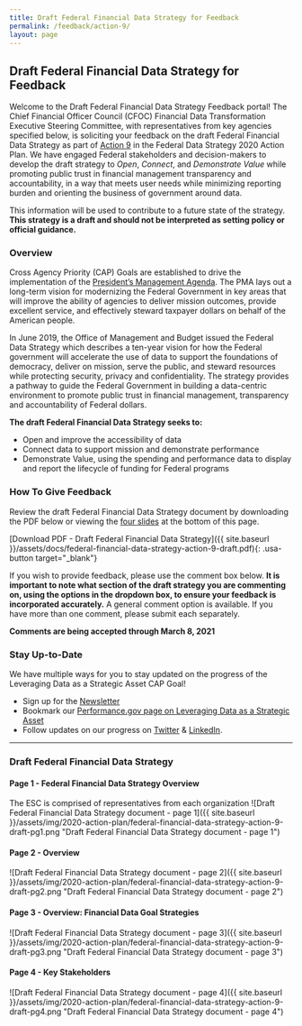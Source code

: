 ```yaml
---
title: Draft Federal Financial Data Strategy for Feedback
permalink: /feedback/action-9/
layout: page
---
```


## Draft Federal Financial Data Strategy for Feedback

Welcome to the Draft Federal Financial Data Strategy Feedback portal! The Chief Financial Officer Council (CFOC) Financial Data Transformation Executive Steering Committee, with representatives from key agencies specified below, is soliciting your feedback on the draft Federal Financial Data Strategy as part of [Action 9](../../action-plan/#action-9-improve-financial-management-data-standards) in the Federal Data Strategy 2020 Action Plan. We have engaged Federal stakeholders and decision-makers to develop the draft strategy to *Open*, *Connect*, and *Demonstrate Value* while promoting public trust in financial management transparency and accountability, in a way that meets user needs while minimizing reporting burden and orienting the business of government around data. 

This information will be used to contribute to a future state of the strategy. **This strategy is a draft and should not be interpreted as setting policy or official guidance.**

### Overview

Cross Agency Priority (CAP) Goals are established to drive the implementation of the [President’s Management Agenda](https://www.whitehouse.gov/omb/management/pma/). The PMA lays out a long-term vision for modernizing the Federal Government in key areas that will improve the ability of agencies to deliver mission outcomes, provide excellent service, and effectively steward taxpayer dollars on behalf of the American people.

In June 2019, the Office of Management and Budget issued the Federal Data Strategy which describes a ten-year vision for how the Federal government will accelerate the use of data to support the foundations of democracy, deliver on mission, serve the public, and steward resources while protecting security, privacy and confidentiality. The strategy provides a pathway to guide the Federal Government in building a data-centric environment to promote public trust in financial management, transparency and accountability of Federal dollars.

**The draft Federal Financial Data Strategy seeks to:**

* Open and improve the accessibility of data
* Connect data to support mission and demonstrate performance
* Demonstrate Value, using the spending and performance data to display and report the lifecycle of funding for Federal programs

### How To Give Feedback

Review the draft Federal Financial Data Strategy document by downloading the PDF below or viewing the [four slides](#draft-federal-financial-data-strategy) at the bottom of this page. 

[Download PDF - Draft Federal Financial Data Strategy]({{ site.baseurl }}/assets/docs/federal-financial-data-strategy-action-9-draft.pdf){: .usa-button target="_blank"}

If you wish to provide feedback, please use the comment box below. **It is important to note what section of the draft strategy you are commenting on, using the options in the dropdown box, to ensure your feedback is incorporated accurately.** A general comment option is available. If you have more than one comment, please submit each separately.

**Comments are being accepted through March 8, 2021**

<div class="touchpoints-survey" id="touchpoint-action-9"></div>

### Stay Up-to-Date

We have multiple ways for you to stay updated on the progress of the Leveraging Data as a Strategic Asset CAP Goal!
* Sign up for the [Newsletter](https://public.govdelivery.com/accounts/USGSA/subscribers/new?topic_id=USGSA_756)
* Bookmark our [Performance.gov page on Leveraging Data as a Strategic Asset](https://trumpadministration.archives.performance.gov/CAP/leveragingdata/)
* Follow updates on our progress on [Twitter](https://twitter.com/PerformanceGov?lang=en) & [LinkedIn](https://www.linkedin.com/company/performance-gov/).

---

### Draft Federal Financial Data Strategy

#### Page 1 - Federal Financial Data Strategy Overview
The ESC is comprised of representatives from each organization
![Draft Federal Financial Data Strategy document - page 1]({{ site.baseurl }}/assets/img/2020-action-plan/federal-financial-data-strategy-action-9-draft-pg1.png "Draft Federal Financial Data Strategy document - page 1")

#### Page 2 - Overview
![Draft Federal Financial Data Strategy document - page 2]({{ site.baseurl }}/assets/img/2020-action-plan/federal-financial-data-strategy-action-9-draft-pg2.png "Draft Federal Financial Data Strategy document - page 2")

#### Page 3 - Overview: Financial Data Goal Strategies
![Draft Federal Financial Data Strategy document - page 3]({{ site.baseurl }}/assets/img/2020-action-plan/federal-financial-data-strategy-action-9-draft-pg3.png "Draft Federal Financial Data Strategy document - page 3")

#### Page 4 - Key Stakeholders
![Draft Federal Financial Data Strategy document - page 4]({{ site.baseurl }}/assets/img/2020-action-plan/federal-financial-data-strategy-action-9-draft-pg4.png "Draft Federal Financial Data Strategy document - page 4")

<script src="https://touchpoints.app.cloud.gov/touchpoints/29830144/js" async></script>
